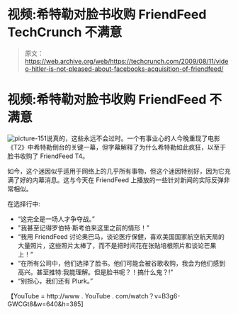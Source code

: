 # 视频:希特勒对脸书收购 FriendFeed TechCrunch 不满意

> 原文：<https://web.archive.org/web/https://techcrunch.com/2009/08/11/video-hitler-is-not-pleased-about-facebooks-acquisition-of-friendfeed/>

# 视频:希特勒对脸书收购 FriendFeed 不满意

![picture-151](img/2d22d7d30fa181d6ba66a6530bd31ec5.png "picture-151")说真的，这些永远不会过时。一个有事业心的人今晚重现了电影《T2》中希特勒倒台的关键一幕，但字幕解释了为什么希特勒如此疯狂，以至于脸书收购了 FriendFeed T4。

如今，这个迷因似乎适用于网络上的几乎所有事物，但这个迷因特别好，因为它充满了好的内幕消息。这与今天在 FriendFeed 上播放的一些针对新闻的实际反弹非常相似。

在选择行中:

*   “这完全是一场人才争夺战。”
*   "我甚至记得罗伯特·斯考伯来这里之前的情形！"
*   “我用 FriendFeed 讨论奥巴马，谈论医疗保健，喜欢美国国家航空航天局的大量照片，这些照片太棒了，而不是把时间花在张贴培根照片和谈论芒果上！”
*   “在所有公司中，他们选择了脸书。他们可能会被谷歌收购，我会为他们感到高兴。甚至推特:我能理解。但是脸书呢？！搞什么鬼？!"
*   “别担心，我们还有 Plurk。”

【YouTube = http://www . YouTube . com/watch？v=B3g6-GWCGt8&w=640&h=385]
